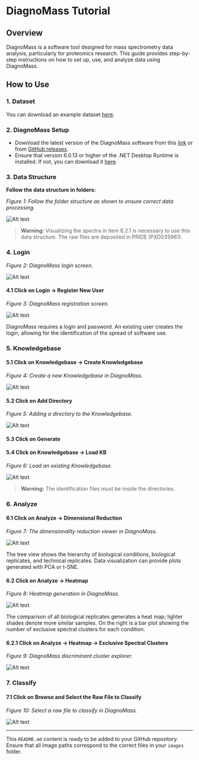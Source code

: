 # DiagnoMass Tutorial

## Overview

DiagnoMass is a software tool designed for mass spectrometry data analysis, particularly for proteomics research. This guide provides step-by-step instructions on how to set up, use, and analyze data using DiagnoMass.

## How to Use

### 1. Dataset

You can download an example dataset [here](http://proteomics.fiocruz.br/diagnomass).

### 2. DiagnoMass Setup

- Download the latest version of the DiagnoMass software from this [link](https://www.diagnomass.com/dev/Publish.html) or from [GitHub releases](https://github.com/eumrn/DM/releases).
- Ensure that version 6.0.13 or higher of the .NET Desktop Runtime is installed. If not, you can download it [here](https://dotnet.microsoft.com/en-us/download).

### 3. Data Structure

**Follow the data structure in folders:**

*Figure 1: Follow the folder structure as shown to ensure correct data processing.*

![Alt text](Images/image001.png)

> **Warning:** Visualizing the spectra in item 6.2.1 is necessary to use this data structure. The raw files are deposited in PRIDE (PXD035961).

### 4. Login

*Figure 2: DiagnoMass login screen.*

![Alt text](Images/image002.jpg)

#### 4.1 Click on Login -> Register New User

*Figure 3: DiagnoMass registration screen.*

![Alt text](Images/image003.jpg)

DiagnoMass requires a login and password. An existing user creates the login, allowing for the identification of the spread of software use.

### 5. Knowledgebase

#### 5.1 Click on Knowledgebase -> Create Knowledgebase

*Figure 4: Create a new Knowledgebase in DiagnoMass.*

![Alt text](Images/image004.png)

#### 5.2 Click on Add Directory

*Figure 5: Adding a directory to the Knowledgebase.*

![Alt text](Images/image005.jpg)

#### 5.3 Click on Generate

#### 5.4 Click on Knowledgebase -> Load KB

*Figure 6: Load an existing Knowledgebase.*

![Alt text](Images/image006.jpg)

> **Warning:** The identification files must be inside the directories.

### 6. Analyze

#### 6.1 Click on Analyze -> Dimensional Reduction

*Figure 7: The dimensionality reduction viewer in DiagnoMass.*

![Alt text](Image007.jpg)

The tree view shows the hierarchy of biological conditions, biological replicates, and technical replicates. Data visualization can provide plots generated with PCA or t-SNE.

#### 6.2 Click on Analyze -> Heatmap

*Figure 8: Heatmap generation in DiagnoMass.*

![Alt text](Images/image008.jpg)

The comparison of all biological replicates generates a heat map; lighter shades denote more similar samples. On the right is a bar plot showing the number of exclusive spectral clusters for each condition.

#### 6.2.1 Click on Analyze -> Heatmap -> Exclusive Spectral Clusters

*Figure 9: DiagnoMass discriminant cluster explorer.*

![Alt text](Images/image009.jpg)

### 7. Classify

#### 7.1 Click on Browse and Select the Raw File to Classify

*Figure 10: Select a raw file to classify in DiagnoMass.*

![Alt text](Images/image010.jpg)

---

This `README.md` content is ready to be added to your GitHub repository. Ensure that all image paths correspond to the correct files in your `images` folder.
